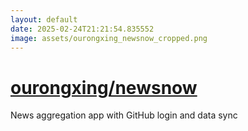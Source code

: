 ```yaml
---
layout: default
date: 2025-02-24T21:21:54.835552
image: assets/ourongxing_newsnow_cropped.png
---
```


# [ourongxing/newsnow](https://github.com/ourongxing/newsnow)

News aggregation app with GitHub login and data sync
